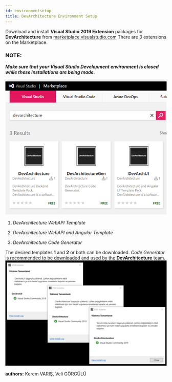 ```yaml
---
id: environmentsetup
title: DevArchitecture Environment Setup
---
```


Download and install **Visual Studio 2019 Extension** packages for **DevArchitecture** from
[marketplace.visualstudio.com](https://marketplace.visualstudio.com/search?term=devarchitecture&target=VS&category=All%20categories&vsVersion=&sortBy=Relevance)
There are 3 extensions on the Marketplace.

### NOTE: 
***Make sure that your Visual Studio Development environment is closed while these installations are being made.***

![](./../media/image1.png)

1.  *DevArchitecture WebAPI Template*

2.  *DevArchitecture WebAPI and Angular Template*

3.  *DevArchitecture Code Generator*

The desired templates **1** and **2** or both can be downloaded. *Code Generator* is recommended to be downloaded and used by the **DevArchitecture** team.
![](./../media/image25.png)

**authors:** Kerem VARIŞ, Veli GÖRGÜLÜ

